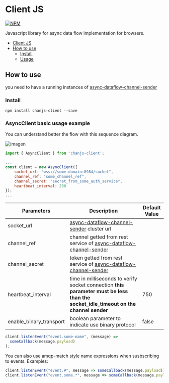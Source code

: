 # Client JS

[![NPM](https://nodei.co/npm/chanjs-client.png?downloads=true&downloadRank=true&stars=true)](https://nodei.co/npm/chanjs-client/)

Javascript library for async data flow implementation for browsers.

- [Client JS](#client-js)
- [How to use](#how-to-use)
  - [Install](#install)
  - [Usage](#asyncClient-basic-usage-example)

## How to use

you need to have a running instances of [async-dataflow-channel-sender](https://github.com/bancolombia/async-dataflow/tree/master/channel-sender)

### Install

```npm
npm install chanjs-client --save
```

### AsyncClient basic usage example

You can understand better the flow with this sequence diagram.

![imagen](https://user-images.githubusercontent.com/12372370/137554898-0d652b9c-2598-4e1b-b681-554e0a9f00e7.png)

```javascript
import { AsyncClient } from 'chanjs-client';

...
const client = new AsyncClient({
    socket_url: "wss://some.domain:8984/socket",
    channel_ref: "some_channel_ref",
    channel_secret: "secret_from_some_auth_service",
    heartbeat_interval: 200
});
...
```

| **Parameters**          | Description                                                                                                                                   | Default Value |
| ----------------------- | --------------------------------------------------------------------------------------------------------------------------------------------- | ------------- |
| socket_url              | [async-dataflow-channel-sender](https://github.com/bancolombia/async-dataflow/tree/master/channel-sender) cluster url                         |               |
| channel_ref             | channel getted from rest service of [async-dataflow-channel-sender](https://github.com/bancolombia/async-dataflow/tree/master/channel-sender) |               |
| channel_secret          | token getted from rest service of [async-dataflow-channel-sender](https://github.com/bancolombia/async-dataflow/tree/master/channel-sender)   |               |
| heartbeat_interval      | time in milliseconds to verify socket connection **this parameter must be less than the socket_idle_timeout on the channel sender**           | 750           |
| enable_binary_transport | boolean parameter to indicate use binary protocol                                                                                             | false         |

```javascript
client.listenEvent("event.some-name", (message) =>
  someCallback(message.payload)
);
```

You can also use amqp-match style name expressions when susbscribing to events. Examples:

```javascript
client.listenEvent("event.#", message => someCallback(message.payload));
client.listenEvent("event.some.*", message => someCallback(message.payload));
```